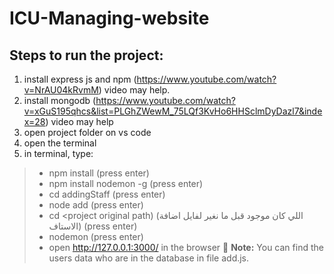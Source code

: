 # ICU-Managing-website
## Steps to run the project:
1. install express js and npm (https://www.youtube.com/watch?v=NrAU04kRvmM) video may help.
2. install mongodb (https://www.youtube.com/watch?v=xGuS195qhcs&list=PLGhZWewM_75LQf3KvHo6HHSclmDyDazl7&index=28) video may help
3. open project folder on vs code
4. open the terminal 
5. in terminal, type:
>- npm install (press enter)
>- npm install nodemon -g (press enter)
>- cd addingStaff (press enter)
>- node add (press enter)
>- cd <project original path) (اللي كان موجود قبل ما نغير لفايل اضافة الاستاف) (press enter)
>- nodemon (press enter)
>- open http://127.0.0.1:3000/ in the browser 
> :memo: **Note:** You can find the users data who are in the database in file add.js.
